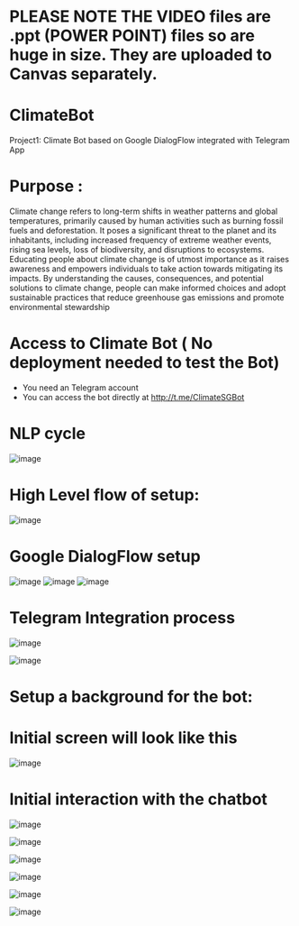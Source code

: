 # PLEASE NOTE THE VIDEO files are .ppt (POWER POINT) files so are huge in size. They are uploaded to Canvas separately. 

# ClimateBot
Project1: Climate Bot based on Google DialogFlow integrated with Telegram App

# Purpose :
Climate change refers to long-term shifts in weather patterns and global temperatures, primarily caused by human activities such as burning fossil fuels and deforestation. It poses a significant threat to the planet and its inhabitants, including increased frequency of extreme weather events, rising sea levels, loss of biodiversity, and disruptions to ecosystems. Educating people about climate change is of utmost importance as it raises awareness and empowers individuals to take action towards mitigating its impacts. By understanding the causes, consequences, and potential solutions to climate change, people can make informed choices and adopt sustainable practices that reduce greenhouse gas emissions and promote environmental stewardship

# Access to Climate Bot ( No deployment needed to test the Bot)
- You need an Telegram account
- You can access the bot directly at http://t.me/ClimateSGBot 

# NLP cycle 
![image](https://github.com/Niloth/ClimateBot/assets/10112571/c9f416f2-bdf8-4b4e-afa8-ca2d6576b7ad)

# High Level flow of setup:
![image](https://github.com/Niloth/ClimateBot/assets/10112571/349774d1-4fbd-4fdf-b19f-09a62fa18565)

# Google DialogFlow setup
![image](https://github.com/Niloth/ClimateBot/assets/10112571/92c8e90f-4f46-46f4-abaf-17a5e525fbb1)
![image](https://github.com/Niloth/ClimateBot/assets/10112571/e1ddb509-e19f-4258-b3ce-b72e96c893da)
![image](https://github.com/Niloth/ClimateBot/assets/10112571/06932a1a-d2c7-42d1-934e-f0f02e110ffd)

# Telegram Integration process
![image](https://github.com/Niloth/ClimateBot/assets/10112571/e52c00be-fbc2-4d6c-8951-d0e9d747a6c7)

![image](https://github.com/Niloth/ClimateBot/assets/10112571/9feadf97-329e-44b5-b162-abf7bb0f671d)

# Setup a background for the bot:
# Initial screen will look like this
![image](https://github.com/Niloth/ClimateBot/assets/10112571/f381b4e5-144b-468a-b5ee-7969847e4b7a)

# Initial interaction with the chatbot
![image](https://github.com/Niloth/ClimateBot/assets/10112571/b3cc7793-8d2e-4ffd-9067-f72b9a18768c)

![image](https://github.com/Niloth/ClimateBot/assets/10112571/3655572d-6dd8-4e22-bebc-3dba107b1f5a)

![image](https://github.com/Niloth/ClimateBot/assets/10112571/299e87b3-d04b-42f0-80b8-516db2ace8a5)

![image](https://github.com/Niloth/ClimateBot/assets/10112571/d04216bd-8e40-4f18-9a1d-3723e37e68a9)

![image](https://github.com/Niloth/ClimateBot/assets/10112571/3dad1a26-b155-4255-a83b-edab99f9c457)


![image](https://github.com/Niloth/ClimateBot/assets/10112571/a1053909-20b7-4b00-b091-9d2c849cd99e)
